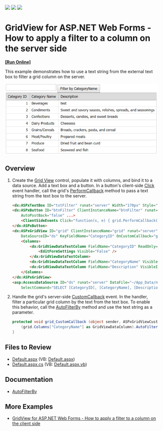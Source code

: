 <!-- default badges list -->
![](https://img.shields.io/endpoint?url=https://codecentral.devexpress.com/api/v1/VersionRange/128533341/13.1.4%2B)
[![](https://img.shields.io/badge/Open_in_DevExpress_Support_Center-FF7200?style=flat-square&logo=DevExpress&logoColor=white)](https://supportcenter.devexpress.com/ticket/details/E3582)
[![](https://img.shields.io/badge/📖_How_to_use_DevExpress_Examples-e9f6fc?style=flat-square)](https://docs.devexpress.com/GeneralInformation/403183)
<!-- default badges end -->
# GridView for ASP.NET Web Forms - How to apply a filter to a column on the server side
<!-- run online -->
**[[Run Online]](https://codecentral.devexpress.com/e3582/)**
<!-- run online end -->

This example demonstrates how to use a text string from the external text box to filter a grid column on the server.

![Filter a Column](filterColumn.gif)

## Overview

1. Create the [Grid View](https://docs.devexpress.com/AspNet/DevExpress.Web.ASPxGridView) control, populate it with columns, and bind it to a data source. Add a text box and a button. In a button's client-side [Click](https://docs.devexpress.com/AspNet/js-ASPxClientButton.Click) event handler, call the grid's [PerformCallback](https://docs.devexpress.com/AspNet/js-ASPxClientGridView.PerformCallback(args)) method to pass a text string from the text box to the server.

    ```aspx
    <dx:ASPxTextBox ID="txtFilter" runat="server" Width="170px" Style="display: inline-table" />
    <dx:ASPxButton ID="btnFilter" ClientInstanceName="btnFilter" runat="server" Text="Filter by CategoryName"
        AutoPostBack="false" ...>
        <ClientSideEvents Click="function(s, e) { grid.PerformCallback(); }" />
    </dx:ASPxButton>
    <dx:ASPxGridView ID="grid" ClientInstanceName="grid" runat="server" AutoGenerateColumns="False"
        DataSourceID="ds" KeyFieldName="CategoryID" OnCustomCallback="grid_CustomCallback">
        <Columns>
            <dx:GridViewDataTextColumn FieldName="CategoryID" ReadOnly="True" VisibleIndex="0">
                <EditFormSettings Visible="False" />
            </dx:GridViewDataTextColumn>
            <dx:GridViewDataTextColumn FieldName="CategoryName" VisibleIndex="1" />
            <dx:GridViewDataTextColumn FieldName="Description" VisibleIndex="2" />
        </Columns>
    </dx:ASPxGridView>
    <asp:AccessDataSource ID="ds" runat="server" DataFile="~/App_Data/nwind.mdb"
        SelectCommand="SELECT [CategoryID], [CategoryName], [Description] FROM [Categories]" />
    ```

2. Handle the grid's server-side [CustomCallback](https://docs.devexpress.com/AspNet/DevExpress.Web.ASPxGridView.CustomCallback) event. In the handler, filter a particular grid column by the text from the text box. To enable this behavior, call the [AutoFilterBy](https://docs.devexpress.com/AspNet/DevExpress.Web.GridViewDataColumn.AutoFilterBy(System.String)) method and use the text string as a parameter.

    ```csharp
    protected void grid_CustomCallback (object sender, ASPxGridViewCustomCallbackEventArgs e) {
        (grid.Columns["CategoryName"] as GridViewDataColumn).AutoFilterBy(txtFilter.Text);
    }
    ```

## Files to Review

* [Default.aspx](./CS/WebSite/Default.aspx) (VB: [Default.aspx](./VB/WebSite/Default.aspx))
* [Default.aspx.cs](./CS/WebSite/Default.aspx.cs) (VB: [Default.aspx.vb](./VB/WebSite/Default.aspx.vb))

## Documentation

* [AutoFilterBy](https://docs.devexpress.com/AspNet/DevExpress.Web.GridViewDataColumn.AutoFilterBy(System.String))

## More Examples

* [GridView for ASP.NET Web Forms - How to apply a filter to a column on the client side](https://github.com/DevExpress-Examples/aspxgridview-how-to-apply-a-filter-to-a-column-on-the-client-side-e3583)
